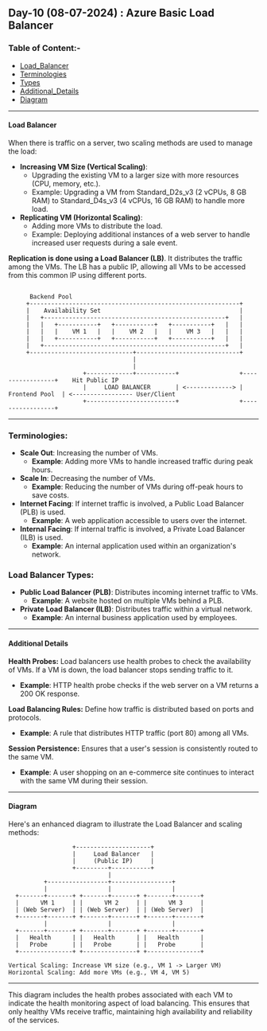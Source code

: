 ## Day-10 (08-07-2024) : Azure Basic Load Balancer

### Table of Content:-
- [Load_Balancer](#load-balancer)
- [Terminologies](#terminologies)
- [Types](#load-balancer-types)
- [Additional_Details](#additional-details)
- [Diagram](#diagram)
---

#### Load Balancer

When there is traffic on a server, two scaling methods are used to manage the load:
- **Increasing VM Size (Vertical Scaling)**:
   - Upgrading the existing VM to a larger size with more resources (CPU, memory, etc.).
   - Example: Upgrading a VM from Standard_D2s_v3 (2 vCPUs, 8 GB RAM) to Standard_D4s_v3 (4 vCPUs, 16 GB RAM) to handle more load.
- **Replicating VM (Horizontal Scaling)**:
  - Adding more VMs to distribute the load.
  - Example: Deploying additional instances of a web server to handle increased user requests during a sale event.

**Replication is done using a Load Balancer (LB)**. It distributes the traffic among the VMs. The LB has a public IP, allowing all VMs to be accessed from this common IP using different ports.

```plaintext

      Backend Pool
     +-----------------------------------------------------------+
     |    Availability Set                                       |
     |   +---------------------------------------------------+   |
     |   |   +-----------+   +-----------+   +-----------+   |   |
     |   |   |    VM 1   |   |    VM 2   |   |    VM 3   |   |   |
     |   |   +-----------+   +-----------+   +-----------+   |   |
     |   +---------------------------------------------------+   |
     +-----------------------------+-----------------------------+
                                   |
                                   |
                     +-------------+-----------+                 +-----------------+    Hit Public IP
                     |     LOAD BALANCER       | <-------------> |  Frontend Pool  | <----------------- User/Client
                     +-------------------------+                 +-----------------+

```

---

### Terminologies:
- **Scale Out**: Increasing the number of VMs.
  - **Example**: Adding more VMs to handle increased traffic during peak hours.
- **Scale In**: Decreasing the number of VMs.
  - **Example**: Reducing the number of VMs during off-peak hours to save costs.
- **Internet Facing**: If internet traffic is involved, a Public Load Balancer (PLB) is used.
  - **Example**: A web application accessible to users over the internet.
- **Internal Facing**: If internal traffic is involved, a Private Load Balancer (ILB) is used.
  - **Example**: An internal application used within an organization's network.

### Load Balancer Types:
- **Public Load Balancer (PLB)**: Distributes incoming internet traffic to VMs.
  - **Example**: A website hosted on multiple VMs behind a PLB.
- **Private Load Balancer (ILB)**: Distributes traffic within a virtual network.
  - **Example**: An internal business application used by employees.

---

#### Additional Details

**Health Probes:** Load balancers use health probes to check the availability of VMs. If a VM is down, the load balancer stops sending traffic to it.
- **Example**: HTTP health probe checks if the web server on a VM returns a 200 OK response.

**Load Balancing Rules:** Define how traffic is distributed based on ports and protocols.
- **Example**: A rule that distributes HTTP traffic (port 80) among all VMs.

**Session Persistence:** Ensures that a user's session is consistently routed to the same VM.
- **Example**: A user shopping on an e-commerce site continues to interact with the same VM during their session.

---

#### Diagram

Here's an enhanced diagram to illustrate the Load Balancer and scaling methods:

```plaintext
                  +---------------------+
                  |     Load Balancer   |
                  |     (Public IP)     |
                  +---------+-----------+
                            |
          +-----------------+-----------------+
          |                 |                 |
  +-------+-------+ +-------+-------+ +-------+-------+
  |      VM 1     | |      VM 2     | |      VM 3     |
  | (Web Server)  | | (Web Server)  | | (Web Server)  |
  +-------+-------+ +-------+-------+ +-------+-------+
          |                 |                 |
  +-------+-------+ +-------+-------+ +-------+-------+
  |   Health      | |   Health      | |   Health      |
  |   Probe       | |   Probe       | |   Probe       |
  +---------------+ +---------------+ +---------------+

Vertical Scaling: Increase VM size (e.g., VM 1 -> Larger VM)
Horizontal Scaling: Add more VMs (e.g., VM 4, VM 5)
```

---

This diagram includes the health probes associated with each VM to indicate the health monitoring aspect of load balancing. This ensures that only healthy VMs receive traffic, maintaining high availability and reliability of the services.
